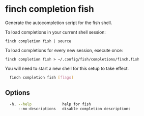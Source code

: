 # finch completion fish

Generate the autocompletion script for the fish shell.

To load completions in your current shell session:

	finch completion fish | source

To load completions for every new session, execute once:

	finch completion fish > ~/.config/fish/completions/finch.fish

You will need to start a new shell for this setup to take effect.

```bash
  finch completion fish [flags]
```

## Options

```bash
  -h, --help              help for fish
      --no-descriptions   disable completion descriptions
```

